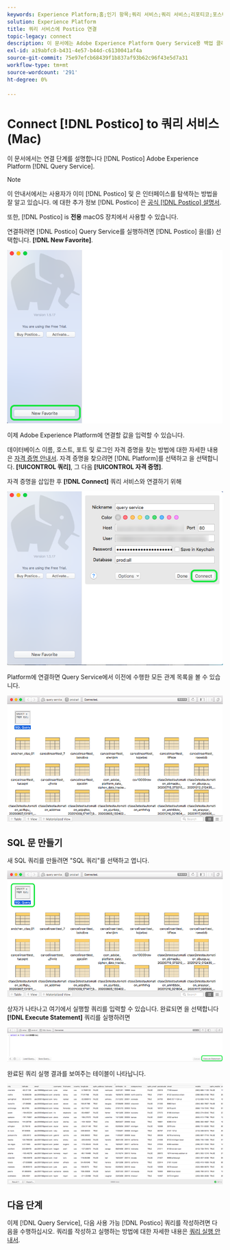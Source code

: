 ```yaml
---
keywords: Experience Platform;홈;인기 항목;쿼리 서비스;쿼리 서비스;리포티코;포스티코;쿼리 서비스에 연결
solution: Experience Platform
title: 쿼리 서비스에 Postico 연결
topic-legacy: connect
description: 이 문서에는 Adobe Experience Platform Query Service용 백업 클라이언트 Postico를 설치하기 위한 링크가 포함되어 있습니다.
exl-id: a19abfc8-b431-4e57-b44d-c6130041af4a
source-git-commit: 75e97efcb68439f1b837af93b62c96f43e5d7a31
workflow-type: tm+mt
source-wordcount: '291'
ht-degree: 0%

---
```


# Connect [!DNL Postico] to 쿼리 서비스(Mac)

이 문서에서는 연결 단계를 설명합니다 [!DNL Postico] Adobe Experience Platform [!DNL Query Service].

>[!NOTE]
>
> 이 안내서에서는 사용자가 이미 [!DNL Postico] 및 은 인터페이스를 탐색하는 방법을 잘 알고 있습니다. 에 대한 추가 정보 [!DNL Postico] 은 [공식 [!DNL Postico] 설명서](https://eggerapps.at/postico/docs).
> 
> 또한, [!DNL Postico] is **전용** macOS 장치에서 사용할 수 있습니다.

연결하려면 [!DNL Postico] Query Service를 실행하려면 [!DNL Postico] 을(를) 선택합니다. **[!DNL New Favorite]**.

![다음 [!DNL Postico] 새 즐겨찾기 가 강조 표시된 UI](../images/clients/postico/open-postico.png)

이제 Adobe Experience Platform에 연결할 값을 입력할 수 있습니다.

데이터베이스 이름, 호스트, 포트 및 로그인 자격 증명을 찾는 방법에 대한 자세한 내용은 [자격 증명 안내서](../ui/credentials.md). 자격 증명을 찾으려면 [!DNL Platform]를 선택하고 을 선택합니다. **[!UICONTROL 쿼리]**, 그 다음 **[!UICONTROL 자격 증명]**.

자격 증명을 삽입한 후 **[!DNL Connect]** 쿼리 서비스와 연결하기 위해

![연결이 강조 표시된 새 즐겨찾기 대화 상자](../images/clients/postico/authentication-details.png)

Platform에 연결하면 Query Service에서 이전에 수행한 모든 관계 목록을 볼 수 있습니다.

![의 연결 목록 [!DNL Postico] UI.](../images/clients/postico/show-queries.png)

## SQL 문 만들기

새 SQL 쿼리를 만들려면 &quot;SQL 쿼리&quot;를 선택하고 엽니다.

![다음 [!DNL Postico] SQL 쿼리 바로 가기가 강조 표시된 UI](../images/clients/postico/create-query.png)

상자가 나타나고 여기에서 실행할 쿼리를 입력할 수 있습니다. 완료되면 을 선택합니다 **[!DNL Execute Statement]** 쿼리를 실행하려면

![실행 문이 강조 표시된 SQL 편집기](../images/clients/postico/run-statement.png)

완료된 쿼리 실행 결과를 보여주는 테이블이 나타납니다.

![예제 쿼리의 결과 테이블.](../images/clients/postico/query-results.png)

## 다음 단계

이제 [!DNL Query Service], 다음 사용 가능 [!DNL Postico] 쿼리를 작성하려면 다음을 수행하십시오. 쿼리를 작성하고 실행하는 방법에 대한 자세한 내용은 [쿼리 실행 안내서](../best-practices/writing-queries.md).
